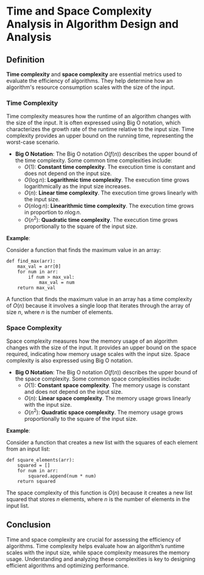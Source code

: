 # Time and Space Complexity Analysis in Algorithm Design and Analysis

## Definition

**Time complexity** and **space complexity** are essential metrics used to evaluate the efficiency of algorithms. They help determine how an algorithm's resource consumption scales with the size of the input.

### Time Complexity

Time complexity measures how the runtime of an algorithm changes with the size of the input. It is often expressed using Big O notation, which characterizes the growth rate of the runtime relative to the input size. Time complexity provides an upper bound on the running time, representing the worst-case scenario.

- **Big O Notation**: The Big O notation $O(f(n))$ describes the upper bound of the time complexity. Some common time complexities include:
  - $O(1)$: **Constant time complexity**. The execution time is constant and does not depend on the input size.
  - $O(\log n)$: **Logarithmic time complexity**. The execution time grows logarithmically as the input size increases.
  - $O(n)$: **Linear time complexity**. The execution time grows linearly with the input size.
  - $O(n \log n)$: **Linearithmic time complexity**. The execution time grows in proportion to $n \log n$.
  - $O(n^2)$: **Quadratic time complexity**. The execution time grows proportionally to the square of the input size.

**Example**:

Consider a function that finds the maximum value in an array:

```
def find_max(arr):
    max_val = arr[0]
    for num in arr:
        if num > max_val:
            max_val = num
    return max_val
```

A function that finds the maximum value in an array has a time complexity of $O(n)$ because it involves a single loop that iterates through the array of size $n$, where $n$ is the number of elements.

### Space Complexity

Space complexity measures how the memory usage of an algorithm changes with the size of the input. It provides an upper bound on the space required, indicating how memory usage scales with the input size. Space complexity is also expressed using Big O notation.

- **Big O Notation**: The Big O notation $O(f(n))$ describes the upper bound of the space complexity. Some common space complexities include:
  - $O(1)$: **Constant space complexity**. The memory usage is constant and does not depend on the input size.
  - $O(n)$: **Linear space complexity**. The memory usage grows linearly with the input size.
  - $O(n^2)$: **Quadratic space complexity**. The memory usage grows proportionally to the square of the input size.

**Example**:

Consider a function that creates a new list with the squares of each element from an input list:

```
def square_elements(arr):
    squared = []
    for num in arr:
        squared.append(num * num)
    return squared
```

The space complexity of this function is $O(n)$ because it creates a new list squared that stores $n$ elements, where $n$ is the number of elements in the input list.

## Conclusion

Time and space complexity are crucial for assessing the efficiency of algorithms. Time complexity helps evaluate how an algorithm’s runtime scales with the input size, while space complexity measures the memory usage. Understanding and analyzing these complexities is key to designing efficient algorithms and optimizing performance.